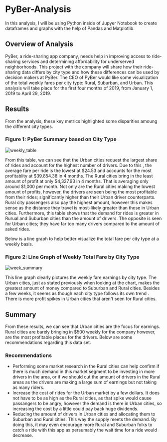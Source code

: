 # PyBer-Analysis
In this analysis, I will be using Python inside of Jupyer Notebook to create dataframes and graphs with the help of Pandas and Matplotlib. 

## Overview of Analysis
PyBer, a ride-sharing app company, needs help in improving access to ride-sharing services and determining affordability for underserved neighborhoods. This project with the company will share how their ride-sharing data differs by city type and how these differences can be used by decision makers at PyBer. The CEO of PyBer would like some visualization of the total weekly fares per city type: Rural, Suburban, and Urban. This analysis will take place for the first four months of 2019, from January 1, 2019 to April 29, 2019.  

## Results
From the analysis, these key metrics highlighted some disparities amoung the different city types.
### Figure 1: PyBer Summary based on City Type
![weekly_table](https://user-images.githubusercontent.com/105755095/177876038-8f3bb587-7167-4b6e-9416-fd4e366430dc.png)

From this table, we can see that the Urban cities request the largest share of rides and account for the highest number of drivers. Due to this , the average fare per ride is the lowest at $24.53 and accounts for the most profitablity at $39.854.38 in 4 months. The Rural cities bring in the least amount of profit at only $4,327.93 in 4 months. That is averaging only around $1,000 per month. Not only are the Rural cities making the lowest amount of profits, however, the drivers are seen being the most profitable from their rides; significantly higher than their Urban driver counterparts. Rural city passengers also pay the highest amount, however this makes sense as the distance they travel is most-likely greater than those in Urban cities.  Furthermore, this table shows that the demand for rides is greater in Rurual and Suburban cities than the amount of drivers. The opposite is seen for Urban cities; they have far too many drivers compared to the amount of asked rides. 

Below is a line graph to help better visualize the total fare per city type at a weekly basis. 
### Figure 2: Line Graph of Weekly Total Fare by City Type 
![week_summary](https://user-images.githubusercontent.com/105755095/177877945-f7473c1b-c0bc-442c-bb23-9b5b49f052e5.png)

This line graph clearly pictures the weekly fare earnings by city type. The Urban cities, just as stated previously when looking at the chart, makes the greatest amount of money compared to Suburban and Rural cities. Besides a few weeks, it seems as though each city type follows its own trend . There is more profit spikes in Urban cities that aren't seen for Rural cities. 

## Summary
From these results, we can see that Urban cities are the focus for earnings. Rural cities are barely bringing in $500 weekly for the company however, are the most profitable places for the drivers. Below are some recommendations regarding this data set. 

### Recommendations
- Performing some market research in the Rural cities can help confirm if there is much demand in this market segment to be investing in more drivers in the area, or if we should cut the amount of drivers in the Rural areas as the drivers are making a large sum of earnings but not taking as many riders.  
- Increase the cost of rides for the Urban market by a few dollars. It does not have to be as high as the Rural cities, as that spike would cause passangers to be angry, however the demand is there in Urban cities, so increasing the cost by a little could pay back huge dividends. 
- Reducing the amount of drivers in Urban cities and allocating them to Suburban and Rural cities. This way the supply meets the demand. By doing this, it may even encourage more Rural and Suburban folks to catch a ride with this app as persumably the wait time for a ride would decrease.   
